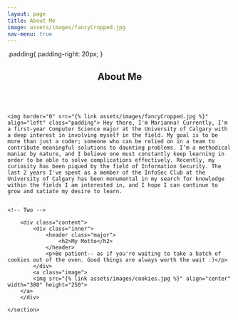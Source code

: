 ```yaml
---
layout: page
title: About Me
image: assets/images/fancyCropped.jpg
nav-menu: true
---
```


.padding{
padding-right: 20px;
}

<!-- Main -->
<div id="main" class="alt">
	
	
<!-- One -->
<section id="one">
<div class="inner">
		<header class="major">
			<h1>About Me</h1>
		</header>

<!-- Content -->
<div style="display:inline-block;vertical-align:top;">

<div>
</div>
<div style="display:inline-block;">
<!-- Content -->
	
	<img border="0" src="{% link assets/images/fancyCropped.jpg %}" align="left" class="padding"> Hey there, I'm Marianna! Currently, I'm a first-year Computer Science major at the University of Calgary with a deep interest in involving myself in the field. My goal is to be more than just a coder; someone who can be relied on in a team to contribute meaningful solutions to daunting problems. I’m a methodical maniac by nature, and I believe one must constantly keep learning in order to be able to solve complications effectively. Recently, my curiosity has been piqued by the field of Information Security. The last 2 years I've spent as a member of the InfoSec Club at the University of Calgary has been monumental in my search for knowledge within the fields I am interested in, and I hope I can continue to grow and satiate my desire to learn.
	

	<!-- Two -->
<section id="two" class="spotlights">
	<section>

		<div class="content">
			<div class="inner">
				<header class="major">
					<h2>My Motto</h2>
				</header>
				<p>Be patient-- as if you're waiting to take a batch of cookies out of the oven. Good things are always worth the wait :)</p>
			</div>
			<a class="image">
			<img src="{% link assets/images/cookies.jpg %}" align="center" width="380" height="250">
		</a>
		</div>
		
	</section>
